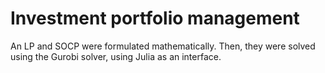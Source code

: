 # Investment portfolio management

An LP and SOCP were formulated mathematically. Then, they were solved using the Gurobi solver, using Julia as an interface.
